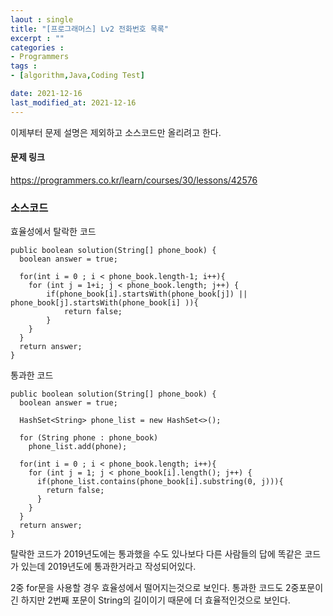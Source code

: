 ```yaml
---
laout : single
title: "[프로그래머스] Lv2 전화번호 목록"
excerpt : ""
categories :
- Programmers
tags :
- [algorithm,Java,Coding Test]

date: 2021-12-16
last_modified_at: 2021-12-16
---
```


이제부터 문제 설명은 제외하고 소스코드만 올리려고 한다.


<h4>문제 링크</h4>

https://programmers.co.kr/learn/courses/30/lessons/42576

<h3>소스코드</h3>

효율성에서 탈락한 코드

```
public boolean solution(String[] phone_book) {
  boolean answer = true;

  for(int i = 0 ; i < phone_book.length-1; i++){
  	for (int j = 1+i; j < phone_book.length; j++) {
		if(phone_book[i].startsWith(phone_book[j]) || phone_book[j].startsWith(phone_book[i] )){
  			return false;
  		}
  	}
  }
  return answer;
}
```

통과한 코드
```
public boolean solution(String[] phone_book) {
  boolean answer = true;

  HashSet<String> phone_list = new HashSet<>();

  for (String phone : phone_book)
    phone_list.add(phone);

  for(int i = 0 ; i < phone_book.length; i++){
    for (int j = 1; j < phone_book[i].length(); j++) {
      if(phone_list.contains(phone_book[i].substring(0, j))){
        return false;
      }
    }
  }
  return answer;
}
```

탈락한 코드가 2019년도에는 통과했을 수도 있나보다 다른 사람들의 답에 똑같은 코드가 있는데 2019년도에 통과한거라고 작성되어있다.

2중 for문을 사용할 경우 효율성에서 떨어지는것으로 보인다. 통과한 코드도 2중포문이긴 하지만 2번째 포문이 String의 길이이기 때문에 더 효율적인것으로 보인다.
